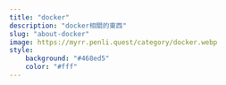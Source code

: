 ```yaml
---
title: "docker"
description: "docker相關的東西"
slug: "about-docker"
image: https://myrr.penli.quest/category/docker.webp
style:
    background: "#468ed5"
    color: "#fff"
---
```


